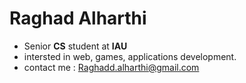 #  Raghad Alharthi

- Senior **CS** student at **IAU**
- intersted in web, games, applications development.
- contact me : Raghadd.alharthi@gmail.com
